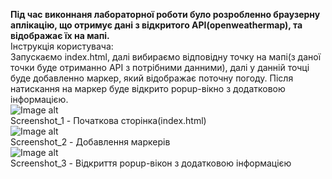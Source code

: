 <b>Під час виконнаня лабораторної роботи було розробленно браузерну аплікацію, що отримує дані з відкритого API(openweathermap), та відображає їх на мапі.</b><br>
 Інструкція користувача:<br>
Запускаємо index.html, далі вибираємо відповідну точку на мапі(з даної точки буде отриманно АРІ з потрібними данними), далі у данній точці буде добавленно маркер, який відображає поточну погоду. Після натискання на маркер буде відкрито popup-вікно з додатковою інформацією.<br>
 ![Image alt](https://github.com/Valientin/Kurzhiy_KPP_lab_3/raw/master/img/screen_1.PNG)<br>
 Screenshot_1 - Початкова сторінка(index.html)<br>
 ![Image alt](https://github.com/Valientin/Kurzhiy_KPP_lab_1/raw/master/img/screen_2.PNG)<br>
 Screenshot_2 - Добавлення маркерів<br>
 ![Image alt](https://github.com/Valientin/Kurzhiy_KPP_lab_1/raw/master/img/screen_3.PNG)<br>
 Screenshot_3 - Відкриття popup-вікон з додатковою інформацією<br>
 

